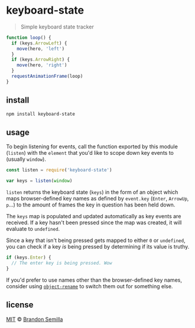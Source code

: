 # keyboard-state
> Simple keyboard state tracker

```js
function loop() {
  if (keys.ArrowLeft) {
    move(hero, 'left')
  }
  if (keys.ArrowRight) {
    move(hero, 'right')
  }
  requestAnimationFrame(loop)
}
```

## install
```sh
npm install keyboard-state
```

## usage
To begin listening for events, call the function exported by this module (`listen`) with the `element` that you'd like to scope down key events to (usually `window`).

```javascript
const listen = require('keyboard-state')

var keys = listen(window)
```

`listen` returns the keyboard state (`keys`) in the form of an object which maps browser-defined key names as defined by `event.key` (`Enter`, `ArrowUp`, `p`...) to the amount of frames the key in question has been held down.

The `keys` map is populated and updated automatically as key events are received. If a key hasn't been pressed since the map was created, it will evaluate to `undefined`.

Since a key that isn't being pressed gets mapped to either `0` or `undefined`, you can check if a key _is_ being pressed by determining if its value is truthy.

```js
if (keys.Enter) {
  // The enter key is being pressed. Wow
}
```

If you'd prefer to use names other than the browser-defined key names, consider using [`object-rename`](https://github.com/semibran/object-rename) to switch them out for something else.

## license
[MIT](https://opensource.org/licenses/MIT) © [Brandon Semilla](https://git.io/semibran)
